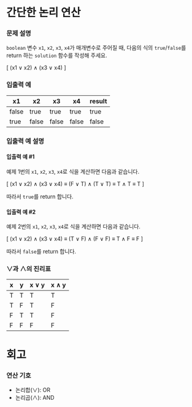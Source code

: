 # 간단한 논리 연산

### 문제 설명
`boolean` 변수 `x1`, `x2`, `x3`, `x4`가 매개변수로 주어질 때, 다음의 식의 `true`/`false`를 return 하는 `solution` 함수를 작성해 주세요.

[ (x1 ∨ x2) ∧ (x3 ∨ x4) ]

### 입출력 예

| x1    | x2    | x3    | x4    | result |
|-------|-------|-------|-------|--------|
| false | true  | true  | true  | true   |
| true  | false | false | false | false  |

### 입출력 예 설명

#### 입출력 예 #1
예제 1번의 `x1`, `x2`, `x3`, `x4`로 식을 계산하면 다음과 같습니다.

[ (x1 ∨ x2) ∧ (x3 ∨ x4) ≡ (F ∨ T) ∧ (T ∨ T) ≡ T ∧ T ≡ T ]

따라서 `true`를 return 합니다.

#### 입출력 예 #2
예제 2번의 `x1`, `x2`, `x3`, `x4`로 식을 계산하면 다음과 같습니다.

[ (x1 ∨ x2) ∧ (x3 ∨ x4) ≡ (T ∨ F) ∧ (F ∨ F) ≡ T ∧ F ≡ F ]

따라서 `false`를 return 합니다.

### ∨과 ∧의 진리표

| x   | y   | x ∨ y | x ∧ y |
|-----|-----|-------|-------|
| T   | T   | T     | T     |
| T   | F   | T     | F     |
| F   | T   | T     | F     |
| F   | F   | F     | F     |
# 회고 
### 연산 기호
- 논리합(∨): OR
- 논리곱(∧): AND